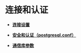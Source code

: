 # 连接和认证<a name="ZH-CN_TOPIC_0244544071"></a>

-   **[连接设置](连接设置.md)**  

-   **[安全和认证（postgresql.conf）](安全和认证（postgresql-conf）.md)**  

-   **[通信库参数](通信库参数.md)**  


